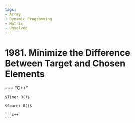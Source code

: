 ```yaml
---
tags:
- Array
- Dynamic Programming
- Matrix
- Unsolved
---
```



# 1981. Minimize the Difference Between Target and Chosen Elements

=== "C++"

    $Time: O()$

    $Space: O()$

    ```c++
    ```